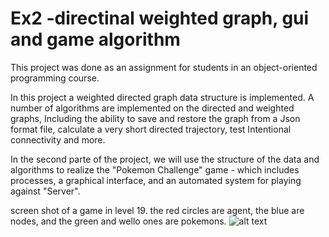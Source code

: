 # Ex2 -directinal weighted graph, gui and game algorithm
This project was done as an assignment for students in an object-oriented programming course.

In this project a weighted directed graph data structure is implemented.
A number of algorithms are implemented on the directed and weighted graphs,
Including the ability to save and restore the graph from a Json format file, calculate a very short directed trajectory, test
Intentional connectivity and more.

In the second parte of the project, we will use the structure of the data and algorithms to realize the "Pokemon Challenge" game - which includes processes, a graphical interface, and an automated system for playing against
"Server".


screen shot of a game in level 19.
the red circles are agent, the blue are nodes, and the green and wello ones are pokemons.
![alt text](images/level%2013.jpg)


